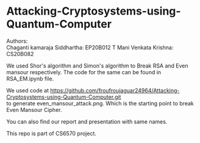 # Attacking-Cryptosystems-using-Quantum-Computer

Authors: <br>
Chaganti kamaraja Siddhartha: EP20B012
T Mani Venkata Krishna:       CS20B082

We used Shor's algorithm and Simon's algorithm to Break RSA and Even mansour respectively. The code for the same can be found in RSA_EM.ipynb file.

We used code at https://github.com/froufroujaguar24964/Attacking-Cryptosystems-using-Quantum-Computer.git <br>
to generate even_mansour_attack.png. Which is the starting point to break Even Mansour Cipher. 

You can also find our report and presentation with same names.

This repo is part of CS6570 project.

